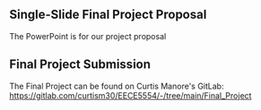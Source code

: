 
## Single-Slide Final Project Proposal
The PowerPoint is for our project proposal
## Final Project Submission
The Final Project can be found on Curtis Manore's GitLab: https://gitlab.com/curtism30/EECE5554/-/tree/main/Final_Project
